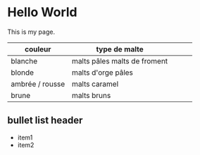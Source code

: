 # Hello World

This is my page.

| couleur         | type de malte                |   |   |   |
|-----------------|------------------------------|---|---|---|
| blanche         | malts pâles malts de froment |   |   |   |
| blonde          | malts d'orge pâles           |   |   |   |
| ambrée / rousse | malts caramel                |   |   |   |
| brune           | malts bruns                  |   |   |   |

## bullet list header

* item1
* item2